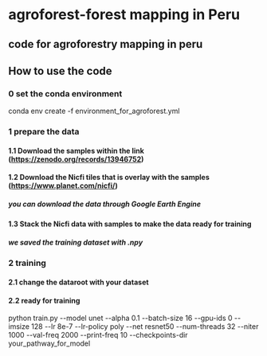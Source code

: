# agroforest-forest mapping in Peru
## code for agroforestry mapping in peru

## How to use the code

### 0 set the conda environment
conda env create -f environment_for_agroforest.yml

### 1 prepare the data

#### 1.1 Download the samples within the link (https://zenodo.org/records/13946752)
#### 1.2 Download the Nicfi tiles that is overlay with the samples (https://www.planet.com/nicfi/)
##### you can download the data through Google Earth Engine
#### 1.3 Stack the Nicfi data with samples to make the data ready for training
##### we saved the training dataset with .npy

### 2 training

#### 2.1 change the dataroot with your dataset
#### 2.2 ready for training
python train.py --model unet --alpha 0.1 --batch-size 16 --gpu-ids 0 --imsize 128 --lr 8e-7 --lr-policy poly --net resnet50 --num-threads 32 --niter 1000 --val-freq 2000 --print-freq 10 --checkpoints-dir your_pathway_for_model
